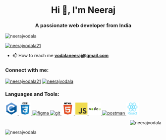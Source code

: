 <h1 align="center">Hi 👋, I'm Neeraj</h1>
<h3 align="center">A passionate web developer from India</h3>

<p align="left"> <img src="https://komarev.com/ghpvc/?username=neerajvodala&label=Profile%20views&color=0e75b6&style=flat" alt="neerajvodala" /> </p>

<p align="left"> <a href="https://twitter.com/neerajvodala21" target="blank"><img src="https://img.shields.io/twitter/follow/neerajvodala21?logo=twitter&style=for-the-badge" alt="neerajvodala21" /></a> </p>

<!-- - 🔭 I’m currently enrolled in **NeoG Camp**

- 🌱 I’m currently learning **Javascript, React, Node.js and other web development technologies**

- 👨‍💻 All of my projects are available at [https://neerajvodala.netlify.app/](https://neerajvodala.netlify.app/)

- 📝 I regularly write articles on [https://hashnode.com/@NeerajVodala](https://hashnode.com/@NeerajVodala) -->

- 📫 How to reach me **vodalaneeraj@gmail.com**

<h3 align="left">Connect with me:</h3>
<p align="left">
<a href="https://twitter.com/neerajvodala21" target="blank"><img align="center" src="https://raw.githubusercontent.com/rahuldkjain/github-profile-readme-generator/master/src/images/icons/Social/twitter.svg" alt="neerajvodala21" height="30" width="40" /></a>
<a href="https://linkedin.com/in/neerajvodala" target="blank"><img align="center" src="https://raw.githubusercontent.com/rahuldkjain/github-profile-readme-generator/master/src/images/icons/Social/linked-in-alt.svg" alt="neerajvodala" height="30" width="40" /></a>
</p>

<h3 align="left">Languages and Tools:</h3>
<p align="left"> <a href="https://www.cprogramming.com/" target="_blank"> <img src="https://raw.githubusercontent.com/devicons/devicon/master/icons/c/c-original.svg" alt="c" width="40" height="40"/> </a> <a href="https://www.w3schools.com/css/" target="_blank"> <img src="https://raw.githubusercontent.com/devicons/devicon/master/icons/css3/css3-original-wordmark.svg" alt="css3" width="40" height="40"/> </a> <a href="https://www.figma.com/" target="_blank"> <img src="https://www.vectorlogo.zone/logos/figma/figma-icon.svg" alt="figma" width="40" height="40"/> </a> <a href="https://git-scm.com/" target="_blank"> <img src="https://www.vectorlogo.zone/logos/git-scm/git-scm-icon.svg" alt="git" width="40" height="40"/> </a> <a href="https://www.w3.org/html/" target="_blank"> <img src="https://raw.githubusercontent.com/devicons/devicon/master/icons/html5/html5-original-wordmark.svg" alt="html5" width="40" height="40"/> </a> <a href="https://developer.mozilla.org/en-US/docs/Web/JavaScript" target="_blank"> <img src="https://raw.githubusercontent.com/devicons/devicon/master/icons/javascript/javascript-original.svg" alt="javascript" width="40" height="40"/> </a> <a href="https://nodejs.org" target="_blank"> <img src="https://raw.githubusercontent.com/devicons/devicon/master/icons/nodejs/nodejs-original-wordmark.svg" alt="nodejs" width="40" height="40"/> </a> <a href="https://postman.com" target="_blank"> <img src="https://www.vectorlogo.zone/logos/getpostman/getpostman-icon.svg" alt="postman" width="40" height="40"/> </a> <a href="https://reactjs.org/" target="_blank"> <img src="https://raw.githubusercontent.com/devicons/devicon/master/icons/react/react-original-wordmark.svg" alt="react" width="40" height="40"/> </a> </p>

<p>&nbsp;<img align="right" src="https://github-readme-stats.vercel.app/api?username=neerajvodala&show_icons=true&locale=en" alt="neerajvodala" /></p>

<p><img align="left" src="https://github-readme-stats.vercel.app/api/top-langs?username=neerajvodala&show_icons=true&locale=en&layout=compact" alt="neerajvodala" /></p>
